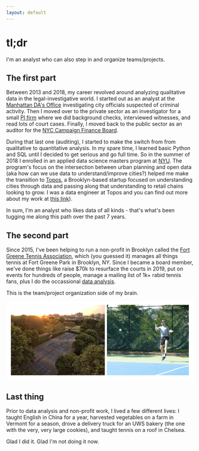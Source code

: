 ```yaml
---
layout: default
---
```


# tl;dr

I'm an analyst who can also step in and organize teams/projects.

## The first part

Between 2013 and 2018, my career revolved around analyzing qualitative data in the legal-investigative world. I started out as an analyst at the [Manhattan DA's Office](https://www.manhattanda.org/district-attorney-vance-announces-expansion-anti-corruption-unit/) investigating city officials suspected of criminal activity. Then I moved over to the private sector as an investigator for a small [PI firm](https://www.questinvestigates.com/) where we did background checks, interviewed witnesses, and read lots of court cases. Finally, I moved back to the public sector as an auditor for the [NYC Campaign Finance Board](https://www.nyccfb.info/).

During that last one (auditing), I started to make the switch from from qualitative to quantitative analysis. In my spare time, I learned basic Python and SQL until I decided to get serious and go full time. So in the summer of 2018 I enrolled in an applied data science masters program at [NYU](https://cusp.nyu.edu/). The program's focus on the intersection between urban planning and open data (aka how can we use data to understand/improve cities?) helped me make the transition to [Topos](https://topos.com/), a Brooklyn-based startup focused on understanding cities through data and passing along that understanding to retail chains looking to grow. I was a data engineer at Topos and you can find out more about my work at [this link](./projects.md)).

In sum, I'm an analyst who likes data of all kinds - that's what's been tugging me along this path over the past 7 years.

## The second part

Since 2015, I've been helping to run a non-profit in Brooklyn called the [Fort Greene Tennis Association](http://www.fortgreenetennis.org/), which (you guessed it) manages all things tennis at Fort Greene Park in Brooklyn, NY. Since I became a board member, we've done things like raise $70k to resurface the courts in 2019, put on events for hundreds of people, manage a mailing list of 1k+ rabid tennis fans, plus I do the occassional [data analysis](./side-projects.md).

This is the team/project organization side of my brain.

![Fort Greene](https://github.com/seeess1/seeess1.github.io/raw/master/assets/images/tennis-combo-2.png)

## Last thing

Prior to data analysis and non-profit work, I lived a few different lives: I taught English in China for a year, harvested vegetables on a farm in Vermont for a season, drove a delivery truck for an UWS bakery (the one with the very, very large cookies), and taught tennis on a roof in Chelsea.

Glad I did it. Glad I'm not doing it now.